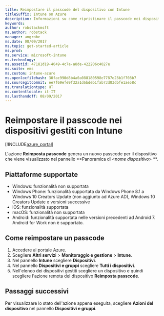 ```yaml
---
title: Reimpostare il passcode del dispositivo con Intune
titleSuffix: Intune on Azure
description: Informazioni su come ripristinare il passcode nei dispositivi gestiti con Intune."
keywords: 
author: robstackmsft
ms.author: robstack
manager: angrobe
ms.date: 08/09/2017
ms.topic: get-started-article
ms.prod: 
ms.service: microsoft-intune
ms.technology: 
ms.assetid: 47181d19-4049-4c7a-a8de-422206c4027e
ms.suite: ems
ms.custom: intune-azure
ms.openlocfilehash: 30fac990d8b4a0a088180598e7787e23b1f708b7
ms.sourcegitcommit: ee7f69efe9f32a1d6bdeb1fab73d03dbfe1ae58c
ms.translationtype: HT
ms.contentlocale: it-IT
ms.lasthandoff: 08/09/2017
---
```

# <a name="reset-the-passcode-on-intune-managed-devices"></a>Reimpostare il passcode nei dispositivi gestiti con Intune


[!INCLUDE[azure_portal](./includes/azure_portal.md)]

L'azione **Reimposta passcode** genera un nuovo passcode per il dispositivo che viene visualizzato nel pannello **Panoramica di <*nome dispositivo*> **.

## <a name="supported-platforms"></a>Piattaforme supportate

- Windows: funzionalità non supportata
- Windows Phone: funzionalità supportata da Windows Phone 8.1 a Windows 10 Creators Update (non aggiunto ad Azure AD), Windows 10 Creators Update e versioni successive
- iOS: funzionalità supportata
- macOS: funzionalità non supportata
- Android: funzionalità supportata nelle versioni precedenti ad Android 7. Android for Work non è supportato.

## <a name="how-to-reset-a-passcode"></a>Come reimpostare un passcode

1. Accedere al portale Azure.
2. Scegliere **Altri servizi** > **Monitoraggio e gestione** > **Intune**.
3. Nel pannello **Intune** scegliere **Dispositivi**.
4. Nel pannello **Dispositivi e gruppi** scegliere **Tutti i dispositivi**.
5. Nell'elenco dei dispositivi gestiti scegliere un dispositivo e quindi scegliere l'azione remota del dispositivo **Reimposta passcode**.

## <a name="next-steps"></a>Passaggi successivi

Per visualizzare lo stato dell'azione appena eseguita, scegliere **Azioni del dispositivo** nel pannello **Dispositivi e gruppi**.
